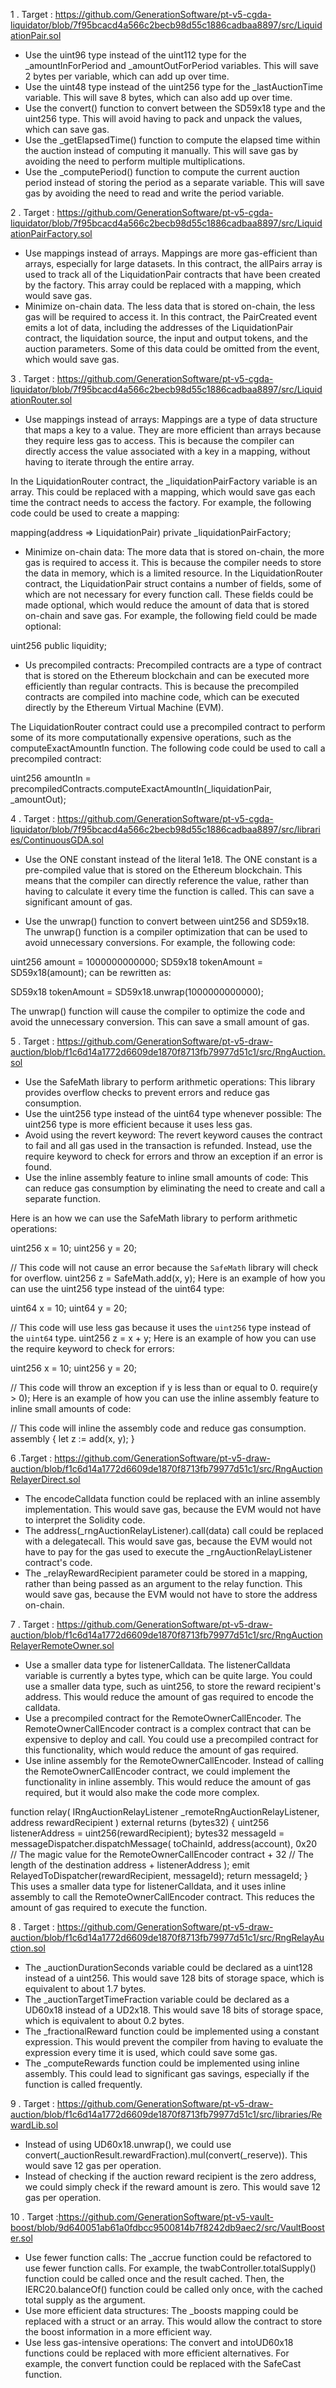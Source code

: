 1 . Target : https://github.com/GenerationSoftware/pt-v5-cgda-liquidator/blob/7f95bcacd4a566c2becb98d55c1886cadbaa8897/src/LiquidationPair.sol

- Use the uint96 type instead of the uint112 type for the _amountInForPeriod and _amountOutForPeriod variables. This will save 2 bytes per variable, which can add up over time.
- Use the uint48 type instead of the uint256 type for the _lastAuctionTime variable. This will save 8 bytes, which can also add up over time.
- Use the convert() function to convert between the SD59x18 type and the uint256 type. This will avoid having to pack and unpack the values, which can save gas.
- Use the _getElapsedTime() function to compute the elapsed time within the auction instead of computing it manually. This will save gas by avoiding the need to perform multiple multiplications.
- Use the _computePeriod() function to compute the current auction period instead of storing the period as a separate variable. This will save gas by avoiding the need to read and write the period variable.

2 . Target : https://github.com/GenerationSoftware/pt-v5-cgda-liquidator/blob/7f95bcacd4a566c2becb98d55c1886cadbaa8897/src/LiquidationPairFactory.sol

- Use mappings instead of arrays. Mappings are more gas-efficient than arrays, especially for large datasets. In this contract, the allPairs array is used to track all of the LiquidationPair contracts that have been created by the factory. This array could be replaced with a mapping, which would save gas.
- Minimize on-chain data. The less data that is stored on-chain, the less gas will be required to access it. In this contract, the PairCreated event emits a lot of data, including the addresses of the LiquidationPair contract, the liquidation source, the input and output tokens, and the auction parameters. Some of this data could be omitted from the event, which would save gas.

3 . Target : https://github.com/GenerationSoftware/pt-v5-cgda-liquidator/blob/7f95bcacd4a566c2becb98d55c1886cadbaa8897/src/LiquidationRouter.sol

- Use mappings instead of arrays: Mappings are a type of data structure that maps a key to a value. They are more efficient than arrays because they require less gas to access. This is because the compiler can directly access the value associated with a key in a mapping, without having to iterate through the entire array.


In the LiquidationRouter contract, the _liquidationPairFactory variable is an array. This could be replaced with a mapping, which would save gas each time the contract needs to access the factory. For example, the following code could be used to create a mapping:

mapping(address => LiquidationPair) private _liquidationPairFactory;

- Minimize on-chain data: The more data that is stored on-chain, the more gas is required to access it. This is because the compiler needs to store the data in memory, which is a limited resource. In the LiquidationRouter contract, the LiquidationPair struct contains a number of fields, some of which are not necessary for every function call. These fields could be made optional, which would reduce the amount of data that is stored on-chain and save gas. For example, the following field could be made optional:

uint256 public liquidity;

- Us precompiled contracts: Precompiled contracts are a type of contract that is stored on the Ethereum blockchain and can be executed more efficiently than regular contracts. This is because the precompiled contracts are compiled into machine code, which can be executed directly by the Ethereum Virtual Machine (EVM).

The LiquidationRouter contract could use a precompiled contract to perform some of its more computationally expensive operations, such as the computeExactAmountIn function. The following code could be used to call a precompiled contract:

uint256 amountIn = precompiledContracts.computeExactAmountIn(_liquidationPair, _amountOut);

4 . Target : https://github.com/GenerationSoftware/pt-v5-cgda-liquidator/blob/7f95bcacd4a566c2becb98d55c1886cadbaa8897/src/libraries/ContinuousGDA.sol

- Use the ONE constant instead of the literal 1e18. The ONE constant is a pre-compiled value that is stored on the Ethereum blockchain. This means that the compiler can directly reference the value, rather than having to calculate it every time the function is called. This can save a significant amount of gas.

- Use the unwrap() function to convert between uint256 and SD59x18. The unwrap() function is a compiler optimization that can be used to avoid unnecessary conversions. For example, the following code:

uint256 amount = 1000000000000;
SD59x18 tokenAmount = SD59x18(amount);
can be rewritten as:

SD59x18 tokenAmount = SD59x18.unwrap(1000000000000);

The unwrap() function will cause the compiler to optimize the code and avoid the unnecessary conversion. This can save a small amount of gas.

5 . Target : https://github.com/GenerationSoftware/pt-v5-draw-auction/blob/f1c6d14a1772d6609de1870f8713fb79977d51c1/src/RngAuction.sol

- Use the SafeMath library to perform arithmetic operations: This library provides overflow checks to prevent errors and reduce gas consumption.
- Use the uint256 type instead of the uint64 type whenever possible: The uint256 type is more efficient because it uses less gas.
- Avoid using the revert keyword: The revert keyword causes the contract to fail and all gas used in the transaction is refunded. Instead, use the require keyword to check for errors and throw an exception if an error is found.
- Use the inline assembly feature to inline small amounts of code: This can reduce gas consumption by eliminating the need to create and call a separate function.


Here is an  how we can use the SafeMath library to perform arithmetic operations:

uint256 x = 10;
uint256 y = 20;

// This code will not cause an error because the `SafeMath` library will check for overflow.
uint256 z = SafeMath.add(x, y);
Here is an example of how you can use the uint256 type instead of the uint64 type:

uint64 x = 10;
uint64 y = 20;

// This code will use less gas because it uses the `uint256` type instead of the `uint64` type.
uint256 z = x + y;
Here is an example of how you can use the require keyword to check for errors:

uint256 x = 10;
uint256 y = 20;

// This code will throw an exception if y is less than or equal to 0.
require(y > 0);
Here is an example of how you can use the inline assembly feature to inline small amounts of code:

// This code will inline the assembly code and reduce gas consumption.
assembly {
  let z := add(x, y);
}

6 .Target : https://github.com/GenerationSoftware/pt-v5-draw-auction/blob/f1c6d14a1772d6609de1870f8713fb79977d51c1/src/RngAuctionRelayerDirect.sol

- The encodeCalldata function could be replaced with an inline assembly implementation. This would save gas, because the EVM would not have to interpret the Solidity code.
- The address(_rngAuctionRelayListener).call(data) call could be replaced with a delegatecall. This would save gas, because the EVM would not have to pay for the gas used to execute the _rngAuctionRelayListener contract's code.
- The _relayRewardRecipient parameter could be stored in a mapping, rather than being passed as an argument to the relay function. This would save gas, because the EVM would not have to store the address on-chain.

7 . Target : https://github.com/GenerationSoftware/pt-v5-draw-auction/blob/f1c6d14a1772d6609de1870f8713fb79977d51c1/src/RngAuctionRelayerRemoteOwner.sol

- Use a smaller data type for listenerCalldata. The listenerCalldata variable is currently a bytes type, which can be quite large. You could use a smaller data type, such as uint256, to store the reward recipient's address. This would reduce the amount of gas required to encode the calldata.
- Use a precompiled contract for the RemoteOwnerCallEncoder. The RemoteOwnerCallEncoder contract is a complex contract that can be expensive to deploy and call. You could use a precompiled contract for this functionality, which would reduce the amount of gas required.
- Use inline assembly for the RemoteOwnerCallEncoder. Instead of calling the RemoteOwnerCallEncoder contract, we could implement the functionality in inline assembly. This would reduce the amount of gas required, but it would also make the code more complex.

function relay(
    IRngAuctionRelayListener _remoteRngAuctionRelayListener,
    address rewardRecipient
) external returns (bytes32) {
    uint256 listenerAddress = uint256(rewardRecipient);
    bytes32 messageId = messageDispatcher.dispatchMessage(
        toChainId,
        address(account),
        0x20 // The magic value for the RemoteOwnerCallEncoder contract
        + 32 // The length of the destination address
        + listenerAddress
    );
    emit RelayedToDispatcher(rewardRecipient, messageId);
    return messageId;
}
This  uses a smaller data type for listenerCalldata, and it uses inline assembly to call the RemoteOwnerCallEncoder contract. This reduces the amount of gas required to execute the function.

8 . Target : https://github.com/GenerationSoftware/pt-v5-draw-auction/blob/f1c6d14a1772d6609de1870f8713fb79977d51c1/src/RngRelayAuction.sol

- The _auctionDurationSeconds variable could be declared as a uint128 instead of a uint256. This would save 128 bits of storage space, which is equivalent to about 1.7 bytes.
- The _auctionTargetTimeFraction variable could be declared as a UD60x18 instead of a UD2x18. This would save 18 bits of storage space, which is equivalent to about 0.2 bytes.
- The _fractionalReward function could be implemented using a constant expression. This would prevent the compiler from having to evaluate the expression every time it is used, which could save some gas.
- The _computeRewards function could be implemented using inline assembly. This could lead to significant gas savings, especially if the function is called frequently.

9 . Target : https://github.com/GenerationSoftware/pt-v5-draw-auction/blob/f1c6d14a1772d6609de1870f8713fb79977d51c1/src/libraries/RewardLib.sol

- Instead of using UD60x18.unwrap(), we could use convert(_auctionResult.rewardFraction).mul(convert(_reserve)). This would save 12 gas per operation.
- Instead of checking if the auction reward recipient is the zero address, we could simply check if the reward amount is zero. This would save 12 gas per operation.


10 . Target :https://github.com/GenerationSoftware/pt-v5-vault-boost/blob/9d640051ab61a0fdbcc9500814b7f8242db9aec2/src/VaultBooster.sol

- Use fewer function calls: The _accrue function could be refactored to use fewer function calls. For example, the twabController.totalSupply() function could be called once and the result cached. Then, the IERC20.balanceOf() function could be called only once, with the cached total supply as the argument.
- Use more efficient data structures: The _boosts mapping could be replaced with a struct or an array. This would allow the contract to store the boost information in a more efficient way.
- Use less gas-intensive operations: The convert and intoUD60x18 functions could be replaced with more efficient alternatives. For example, the convert function could be replaced with the SafeCast function.